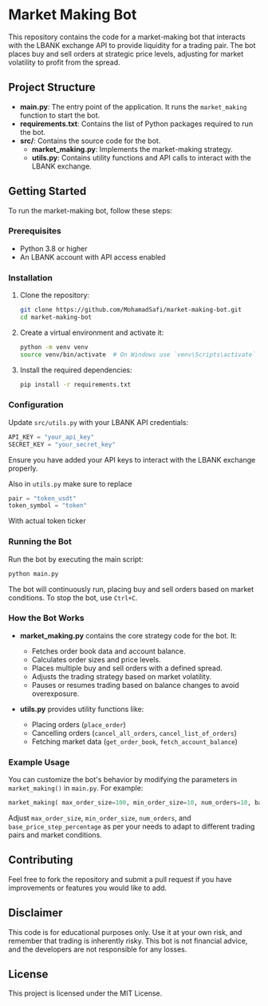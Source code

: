 # Market Making Bot

This repository contains the code for a market-making bot that interacts with the LBANK exchange API to provide liquidity for a trading pair. The bot places buy and sell orders at strategic price levels, adjusting for market volatility to profit from the spread.

## Project Structure

- **main.py**: The entry point of the application. It runs the `market_making` function to start the bot.
- **requirements.txt**: Contains the list of Python packages required to run the bot.
- **src/**: Contains the source code for the bot.
  - **market_making.py**: Implements the market-making strategy.
  - **utils.py**: Contains utility functions and API calls to interact with the LBANK exchange.

## Getting Started

To run the market-making bot, follow these steps:

### Prerequisites

- Python 3.8 or higher
- An LBANK account with API access enabled

### Installation

1. Clone the repository:

   ```sh
   git clone https://github.com/MohamadSafi/market-making-bot.git
   cd market-making-bot
   ```

2. Create a virtual environment and activate it:

   ```sh
   python -m venv venv
   source venv/bin/activate  # On Windows use `venv\Scripts\activate`
   ```

3. Install the required dependencies:

   ```sh
   pip install -r requirements.txt
   ```

### Configuration

Update `src/utils.py` with your LBANK API credentials:

```python
API_KEY = "your_api_key"
SECRET_KEY = "your_secret_key"
```

Ensure you have added your API keys to interact with the LBANK exchange properly.

Also in `utils.py` make sure to replace 

```python
pair = "token_usdt"
token_symbol = "token"
```
With actual token ticker

### Running the Bot

Run the bot by executing the main script:

```sh
python main.py
```

The bot will continuously run, placing buy and sell orders based on market conditions. To stop the bot, use `Ctrl+C`.

### How the Bot Works

- **market_making.py** contains the core strategy code for the bot. It:

  - Fetches order book data and account balance.
  - Calculates order sizes and price levels.
  - Places multiple buy and sell orders with a defined spread.
  - Adjusts the trading strategy based on market volatility.
  - Pauses or resumes trading based on balance changes to avoid overexposure.

- **utils.py** provides utility functions like:
  - Placing orders (`place_order`)
  - Cancelling orders (`cancel_all_orders`, `cancel_list_of_orders`)
  - Fetching market data (`get_order_book`, `fetch_account_balance`)

### Example Usage

You can customize the bot's behavior by modifying the parameters in `market_making()` in `main.py`. For example:

```python
market_making( max_order_size=100, min_order_size=10, num_orders=10, base_price_step_percentage=0.00009)
```

Adjust `max_order_size`, `min_order_size`, `num_orders`, and `base_price_step_percentage` as per your needs to adapt to different trading pairs and market conditions.

## Contributing

Feel free to fork the repository and submit a pull request if you have improvements or features you would like to add.

## Disclaimer

This code is for educational purposes only. Use it at your own risk, and remember that trading is inherently risky. This bot is not financial advice, and the developers are not responsible for any losses.

## License

This project is licensed under the MIT License.
